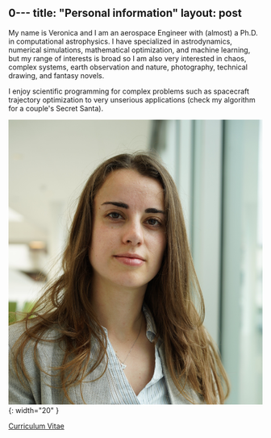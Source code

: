 0---
title: "Personal information"
layout: post
---

My name is Veronica and I am an aerospace Engineer with (almost) a Ph.D. in computational astrophysics. I have specialized in astrodynamics, numerical simulations, mathematical optimization, and machine learning, but my range of interests is broad so I am also very interested in chaos, complex systems, earth observation and nature, photography, technical drawing, and fantasy novels. 

I enjoy scientific programming for complex problems such as spacecraft trajectory optimization to very unserious applications (check my algorithm for a couple's Secret Santa).

![Profile pic](docs/profilepic.JPG){: width="20" } 

[Curriculum Vitae](docs/CV.pdf)
